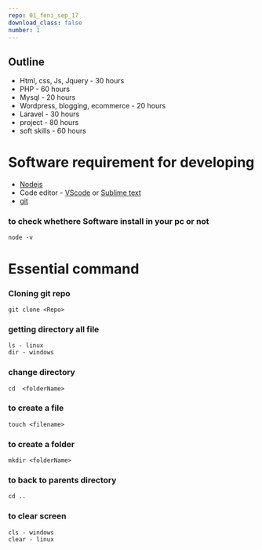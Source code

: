 ```yaml
---
repo: 01_feni_sep_17
download_class: false
number: 1 
---
```


## Outline

* Html, css, Js, Jquery - 30 hours
* PHP - 60 hours
* Mysql - 20 hours
* Wordpress, blogging, ecommerce - 20 hours
* Laravel - 30 hours
* project - 80 hours
* soft skills - 60 hours



# Software requirement for developing 

* [Nodejs](https://nodejs.org/en/)
* Code editor - [VScode](https://code.visualstudio.com/) or [Sublime text](https://www.sublimetext.com/)
* [git](https://git-scm.com/)


### to check whethere Software install in your pc or not 
~~~
node -v
~~~

# Essential command

### Cloning git repo
~~~
git clone <Repo> 
~~~

### getting directory all file
~~~
ls - linux
dir - windows
~~~

### change directory
~~~
cd  <folderName>
~~~
### to create a file
~~~
touch <filename>
~~~

### to create a folder
~~~
mkdir <folderName>
~~~

### to back to parents directory
~~~
cd ..
~~~

### to clear screen
~~~
cls - windows
clear - linux
~~~